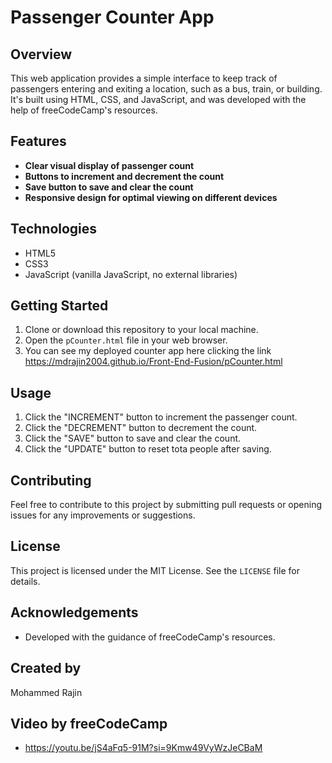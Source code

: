 # Passenger Counter App

## Overview

This web application provides a simple interface to keep track of passengers entering and exiting a location, such as a bus, train, or building. It's built using HTML, CSS, and JavaScript, and was developed with the help of freeCodeCamp's resources.

## Features

- **Clear visual display of passenger count**
- **Buttons to increment and decrement the count**
- **Save button to save and clear the count**
- **Responsive design for optimal viewing on different devices**

## Technologies

- HTML5
- CSS3
- JavaScript (vanilla JavaScript, no external libraries)

## Getting Started

1. Clone or download this repository to your local machine.
2. Open the `pCounter.html` file in your web browser.
3. You can see my deployed counter app here clicking the link
https://mdrajin2004.github.io/Front-End-Fusion/pCounter.html

## Usage

1. Click the "INCREMENT" button to increment the passenger count.
2. Click the "DECREMENT" button to decrement the count.
3. Click the "SAVE" button to save and clear the count.
4. Click the "UPDATE" button to reset tota people after saving.

## Contributing

Feel free to contribute to this project by submitting pull requests or opening issues for any improvements or suggestions.

## License

This project is licensed under the MIT License. See the `LICENSE` file for details.

## Acknowledgements

- Developed with the guidance of freeCodeCamp's resources.

## Created by

Mohammed Rajin

## Video by freeCodeCamp 

- https://youtu.be/jS4aFq5-91M?si=9Kmw49VyWzJeCBaM
